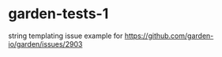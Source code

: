 # garden-tests-1
string templating issue example for https://github.com/garden-io/garden/issues/2903
